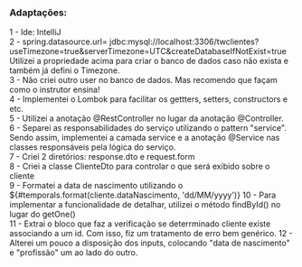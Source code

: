 
<h3>Adaptações:</h3>
1 - Ide: IntelliJ<br>
2 - spring.datasource.url= jdbc:mysql://localhost:3306/twclientes?useTimezone=true&serverTimezone=UTC&createDatabaseIfNotExist=true<br>
Utilizei a propriedade acima para criar o banco de dados caso não exista e também já defini o Timezone.<br>
3 - Não criei outro user no banco de dados. Mas recomendo que façam como o instrutor ensina!<br>
4 - Implementei o Lombok para facilitar os gettters, setters, constructors e etc.<br>
5 - Utilizei a anotação @RestController no lugar da anotação @Controller.<br>
6 - Separei as responsabilidades do serviço utilizando o pattern "service". Sendo assim, implementei a camada service e a anotação @Service nas classes responsáveis pela lógica do serviço.<br>
7 - Criei 2 diretórios: response.dto e request.form<br>
8 - Criei a classe ClienteDto para controlar o que será exibido sobre o cliente<br>
9 - Formatei a data de nascimento utilizando o ${#temporals.format(cliente.dataNascimento, 'dd/MM/yyyy')}
10 - Para implementar a funcionalidade de detalhar, utilizei o método findById() no lugar do getOne() <br>
11 - Extrai o bloco que faz a verificação se deterrminado cliente existe associando a um id.
Com isso, fiz um tratamento de erro bem genérico.
12 - Alterei um pouco a disposição dos inputs, colocando "data de nascimento" e "profissão" um ao lado do outro.




